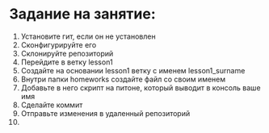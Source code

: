# Задание на занятие: 
1. Установите гит, если он не установлен
2. Сконфигурируйте его 
3. Склонируйте репозиторий 
4. Перейдите в ветку lesson1 
5. Создайте на основании lesson1 ветку с именем lesson1_surname
6. Внутри папки homeworks создайте файл со своим именем 
7. Добавьте в него скрипт на питоне, который выводит в консоль ваше имя 
8. Сделайте коммит 
9. Отправьте изменения в удаленный репозиторий 
10. 